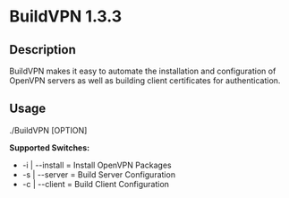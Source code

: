 BuildVPN 1.3.3
==============

Description
-----------
BuildVPN makes it easy to automate the installation and configuration of OpenVPN servers as well as building client certificates for authentication.

Usage
-----
./BuildVPN [OPTION]

**Supported Switches:**

* -i | --install = Install OpenVPN Packages
* -s | --server  = Build Server Configuration
* -c | --client  = Build Client Configuration
